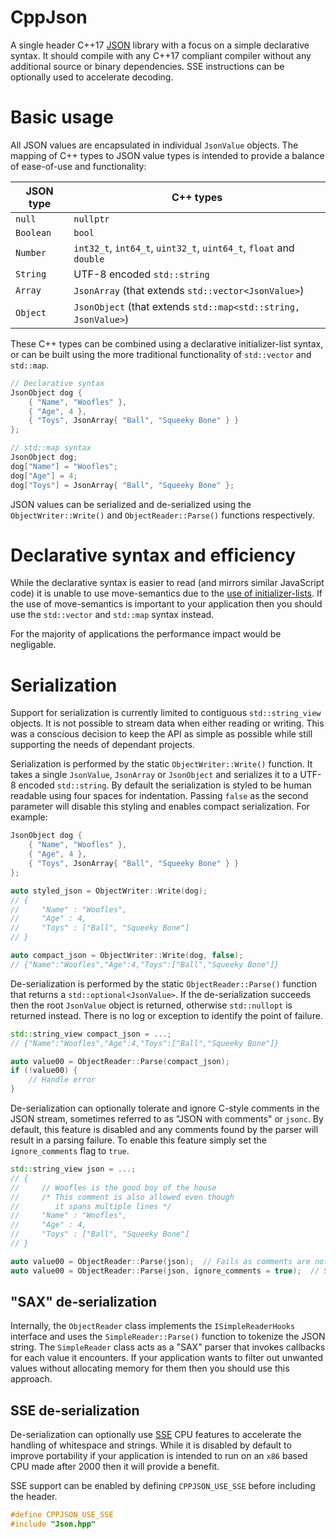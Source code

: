# CppJson
A single header C++17 [JSON](https://en.wikipedia.org/wiki/JSON) library with a focus on a simple declarative syntax.  It should compile with any C++17 compliant compiler without any additional source or binary dependencies.  SSE instructions can be optionally used to accelerate decoding.

# Basic usage
All JSON values are encapsulated in individual ```JsonValue``` objects.  The mapping of C++ types to JSON value types is intended to provide a balance of ease-of-use and functionality:

| JSON type | C++ types |
|-----------|-----------|
| `null`    | `nullptr` |
| `Boolean` | `bool`    |
| `Number`  | `int32_t`, `int64_t`, `uint32_t`, `uint64_t`, `float` and `double` |
| `String`  | UTF-8 encoded `std::string` |
| `Array`   | `JsonArray` (that extends `std::vector<JsonValue>`) |
| `Object`  | `JsonObject` (that extends `std::map<std::string,  JsonValue>`) |

These C++ types can be combined using a declarative initializer-list syntax, or can be built using the more traditional functionality of `std::vector` and `std::map`.

```cpp
// Declarative syntax
JsonObject dog {
    { "Name", "Woofles" },
    { "Age", 4 },
    { "Toys", JsonArray{ "Ball", "Squeeky Bone" } }
};

// std::map syntax
JsonObject dog;
dog["Name"] = "Woofles";
dog["Age"] = 4;
dog["Toys"] = JsonArray{ "Ball", "Squeeky Bone" };
```

JSON values can be serialized and de-serialized using the `ObjectWriter::Write()` and `ObjectReader::Parse()` functions respectively.

# Declarative syntax and efficiency
While the declarative syntax is easier to read (and mirrors similar JavaScript code) it is unable to use move-semantics due to the [use of initializer-lists](https://akrzemi1.wordpress.com/2016/07/07/the-cost-of-stdinitializer_list/).  If the use of move-semantics is important to your application then you should use the `std::vector` and `std::map` syntax instead.

For the majority of applications the performance impact would be negligable.

# Serialization
Support for serialization is currently limited to contiguous `std::string_view` objects.  It is not possible to stream data when either reading or writing.  This was a conscious decision to keep the API as simple as possible while still supporting the needs of dependant projects.

Serialization is performed by the static `ObjectWriter::Write()` function.  It takes a single `JsonValue`, `JsonArray` or `JsonObject` and serializes it to a UTF-8 encoded `std::string`.  By default the serialization is styled to be human readable using four spaces for indentation.  Passing `false` as the second parameter will disable this styling and enables compact serialization.  For example:

```cpp
JsonObject dog {
    { "Name", "Woofles" },
    { "Age", 4 },
    { "Toys", JsonArray{ "Ball", "Squeeky Bone" } }
};

auto styled_json = ObjectWriter::Write(dog);
// {
//     "Name" : "Woofles",
//     "Age" : 4,
//     "Toys" : ["Ball", "Squeeky Bone"]
// }

auto compact_json = ObjectWriter::Write(dog, false);
// {"Name":"Woofles","Age":4,"Toys":["Ball","Squeeky Bone"]}
```

De-serialization is performed by the static `ObjectReader::Parse()` function that returns a `std::optional<JsonValue>`.  If the de-serialization succeeds then the root `JsonValue` object is returned, otherwise `std::nullopt` is returned instead.  There is no log or exception to identify the point of failure.

```cpp
std::string_view compact_json = ...;
// {"Name":"Woofles","Age":4,"Toys":["Ball","Squeeky Bone"]}

auto value00 = ObjectReader::Parse(compact_json);
if (!value00) {
    // Handle error
}
```

De-serialization can optionally tolerate and ignore C-style comments in the JSON stream, sometimes referred to as "JSON with comments" or `jsonc`.  By default, this feature is disabled and any comments found by the parser will result in a parsing failure.  To enable this feature simply set the `ignore_comments` flag to `true`.

```cpp
std::string_view json = ...;
// {
//     // Woofles is the good boy of the house
//     /* This comment is also allowed even though
//        it spans multiple lines */
//     "Name" : "Woofles",
//     "Age" : 4,
//     "Toys" : ["Ball", "Squeeky Bone"]
// }

auto value00 = ObjectReader::Parse(json);  // Fails as comments are not allowed
auto value00 = ObjectReader::Parse(json, ignore_comments = true);  // Succeeds
```

## "SAX" de-serialization
Internally, the `ObjectReader` class implements the `ISimpleReaderHooks` interface and uses the `SimpleReader::Parse()` function to tokenize the JSON string.  The `SimpleReader` class acts as a "SAX" parser that invokes callbacks for each value it encounters.  If your application wants to filter out unwanted values without allocating memory for them then you should use this approach.

## SSE de-serialization
De-serialization can optionally use [SSE](https://en.wikipedia.org/wiki/Streaming_SIMD_Extensions) CPU features to accelerate the handling of whitespace and strings.  While it is disabled by default to improve portability if your application is intended to run on an `x86` based CPU made after 2000 then it will provide a benefit.

SSE support can be enabled by defining `CPPJSON_USE_SSE` before including the header.
```cpp
#define CPPJSON_USE_SSE
#include "Json.hpp"
```